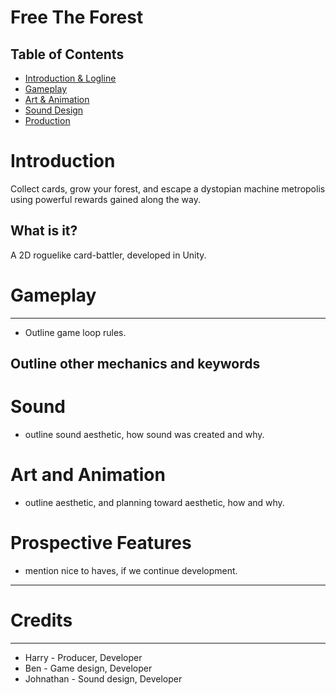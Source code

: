 # Free The Forest

## Table of Contents
- [Introduction & Logline](#Introduction)
- [Gameplay](#gameplay)
- [Art & Animation](#art-and-animation)
- [Sound Design](#sound-design)
- [Production](#production)

# Introduction
Collect cards, grow your forest, and escape a dystopian machine metropolis using powerful rewards gained along the way.

## What is it?
A 2D roguelike card-battler, developed in Unity.

# Gameplay
---
 - Outline game loop rules.

## Outline other mechanics and keywords

# Sound
- outline sound aesthetic, how sound was created and why.

# Art and Animation
- outline aesthetic, and planning toward aesthetic, how and why.

# Prospective Features
- mention nice to haves, if we continue development.

---
# Credits
---
- Harry - Producer, Developer
- Ben - Game design, Developer
- Johnathan - Sound design, Developer 
